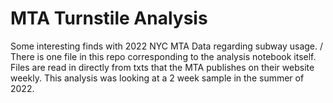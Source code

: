 # MTA Turnstile Analysis
Some interesting finds with 2022 NYC MTA Data regarding subway usage. /
There is one file in this repo corresponding to the analysis notebook itself. Files are read in directly from txts that the MTA publishes on their website weekly.
This analysis was looking at a 2 week sample in the summer of 2022.
